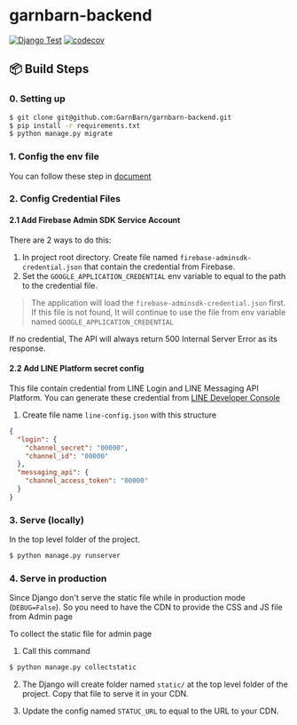 # garnbarn-backend

[![Django Test](https://github.com/GarnBarn/garnbarn-backend/actions/workflows/django_test.yml/badge.svg)](https://github.com/GarnBarn/garnbarn-backend/actions/workflows/django_test.yml)
[![codecov](https://codecov.io/gh/GarnBarn/garnbarn-backend/branch/master/graph/badge.svg?token=HG7J0R5C2J)](https://codecov.io/gh/GarnBarn/garnbarn-backend)


## 📦 Build Steps

### 0. Setting up

```bash
$ git clone git@github.com:GarnBarn/garnbarn-backend.git
$ pip install -r requirements.txt
$ python manage.py migrate
```

### 1. Config the env file

You can follow these step in [document](https://garnbarn.github.io/garnbarn-backend/#/?id=setting-up-env)

### 2. Config Credential Files

#### 2.1 Add Firebase Admin SDK Service Account

There are 2 ways to do this:

1. In project root directory. Create file named `firebase-adminsdk-credential.json` that contain the credential from Firebase.
2. Set the `GOOGLE_APPLICATION_CREDENTIAL` env variable to equal to the path to the credential file.

> The application will load the `firebase-adminsdk-credential.json` first. If this file is not found, It will continue to use the file from env variable named `GOOGLE_APPLICATION_CREDENTIAL`

If no credential, The API will always return 500 Internal Server Error as its response.

#### 2.2 Add LINE Platform secret config

This file contain credential from LINE Login and LINE Messaging API Platform. You can generate these credential from [LINE Developer Console](https://developers.line.biz/en/)

1. Create file name `line-config.json` with this structure

```json
{
  "login": {
    "channel_secret": "00000",
    "channel_id": "00000"
  },
  "messaging_api": {
    "channel_access_token": "00000"
  }
}
```

### 3. Serve (locally)

In the top level folder of the project.

```bash
$ python manage.py runserver
```

### 4. Serve in production

Since Django don't serve the static file while in production mode (`DEBUG=False`). So you need to have the CDN to provide the CSS and JS file from Admin page

To collect the static file for admin page

1. Call this command

```bash
$ python manage.py collectstatic
```

2. The Django will create folder named `static/` at the top level folder of the project. Copy that file to serve it in your CDN.

3. Update the config named `STATUC_URL` to equal to the URL to your CDN.
